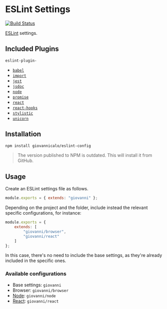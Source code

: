 # ESLint Settings

[![Build Status](https://github.com/giovannicalo/eslint-config/actions/workflows/build.yml/badge.svg)](https://github.com/giovannicalo/eslint-config/actions/workflows/build.yml)

[ESLint](https://github.com/eslint/eslint) settings.

## Included Plugins

`eslint-plugin-`

* [`babel`](https://github.com/babel/babel/tree/main/eslint/babel-eslint-plugin)
* [`import`](https://github.com/benmosher/eslint-plugin-import)
* [`jest`](https://github.com/jest-community/eslint-plugin-jest)
* [`jsdoc`](https://github.com/gajus/eslint-plugin-jsdoc)
* [`node`](https://github.com/mysticatea/eslint-plugin-node)
* [`promise`](https://github.com/xjamundx/eslint-plugin-promise)
* [`react`](https://github.com/yannickcr/eslint-plugin-react)
* [`react-hooks`](https://github.com/facebook/react/tree/master/packages/eslint-plugin-react-hooks)
* [`stylistic`](https://github.com/eslint-stylistic/eslint-stylistic/tree/main/packages/eslint-plugin)
* [`unicorn`](https://github.com/sindresorhus/eslint-plugin-unicorn)

## Installation

```bash
npm install giovannicalo/eslint-config
```

> The version published to NPM is outdated. This will install it from GitHub.

## Usage

Create an ESLint settings file as follows.

```javascript
module.exports = { extends: "giovanni" };
```

Depending on the project and the folder, include instead the relevant specific configurations, for instance:

```javascript
module.exports = {
    extends: [
        "giovanni/browser",
        "giovanni/react"
    ]
};
```

In this case, there's no need to include the base settings, as they're already included in the specific ones.

### Available configurations

* Base settings: `giovanni`
* Browser: `giovanni/browser`
* [Node](https://github.com/nodejs/node): `giovanni/node`
* [React](https://github.com/facebook/react): `giovanni/react`
